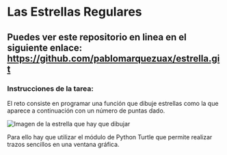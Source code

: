 # Las Estrellas Regulares

## Puedes ver este repositorio en linea en el siguiente enlace: https://github.com/pablomarquezuax/estrella.git

### Instrucciones de la tarea:

El reto consiste en programar una función que dibuje estrellas como la que aparece a continuación con un número de puntas dado.

![Imagen de la estrella que hay que dibujar](https://aprendeconalf.es/docencia/python/retos/img/estrella.png)

Para ello hay que utilizar el módulo de Python Turtle que permite realizar trazos sencillos en una ventana gráfica.
